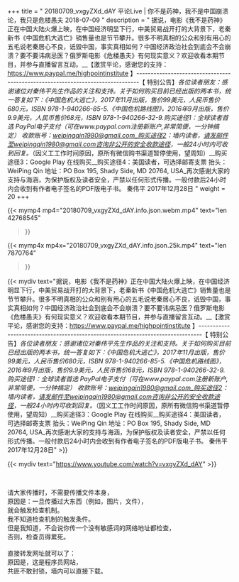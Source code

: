 +++
title = " 20180709_vxgyZXd_dAY 平论Live | 你不是药神，我不是中国崩溃论，我只是危楼愚夫 2018-07-09 "
description = " 据说，电影《我不是药神》正在中国大陆火爆上映，在中国经济明显下行，中美贸易战开打的大背景下，老秦新书《中国危机大逃亡》销售量也是节节攀升。很多不明真相的公众和别有用心的五毛说老秦居心不良，诋毁中国，事实真相如何？中国经济政治社会到底会不会崩溃？要不要讳病忌医？俄罗斯电影《危楼愚夫》有何现实意义？欢迎收看本期节目，并参与直播留言互动。__【激赏平论，感谢您的支持：https://www.paypal.me/highpointinstitute 】_-------------------------------------------------------------------------------_【 特别公告】_各位读者朋友：_感谢诸位对秦伟平先生作品的关注和支持。_关于如何购买目前已经出版的两本书，统一答复如下：_《中国危机大逃亡》，2017年11月出版，售价99美元，人民币售价680元，ISBN 978-1-940266-85-5._《中国危机路线图》，2016年9月出版，售价9.9美元，人民币售价68元，ISBN 978-1-940266-32-9._购买途径1：全球读者首选 PayPal电子支付_（可在www.paypal.com注册新账户,非常简便，一分钟搞定）     收款账号：weipingqin1980@gmail.com_购买途径2：墙内读者，请发邮件至weipingqin1980@gmail.com咨询非公开的安全收款途径，一般24小时内可收到回复。_（因义工工作时间原因，原所有微信购书渠道暂停使用，望周知）__购买途径3：Google Play 在线购买__购买途径4：美国读者，可选择邮寄支票     抬头：WeiPing Qin     地址：PO Box 195, Shady Side, MD 20764, USA_再次感谢大家的支持与海涵，为保护版权及读者安全，严禁以任何形式传播。一般付款后24小时内会收到有作者电子签名的PDF版电子书。     秦伟平     2017年12月28日 "
weight = 20
+++

{{< mymp4 mp4="20180709_vxgyZXd_dAY.info.json.webm.mp4" 
text="len 42768545"
>}}

{{< mymp4x  mp4x="20180709_vxgyZXd_dAY.info.json.25k.mp4"
text="len 7870764"
>}}


{{< mydiv text="据说，电影《我不是药神》正在中国大陆火爆上映，在中国经济明显下行，中美贸易战开打的大背景下，老秦新书《中国危机大逃亡》销售量也是节节攀升。很多不明真相的公众和别有用心的五毛说老秦居心不良，诋毁中国，事实真相如何？中国经济政治社会到底会不会崩溃？要不要讳病忌医？俄罗斯电影《危楼愚夫》有何现实意义？欢迎收看本期节目，并参与直播留言互动。__【激赏平论，感谢您的支持：https://www.paypal.me/highpointinstitute 】_-------------------------------------------------------------------------------_【 特别公告】_各位读者朋友：_感谢诸位对秦伟平先生作品的关注和支持。_关于如何购买目前已经出版的两本书，统一答复如下：_《中国危机大逃亡》，2017年11月出版，售价99美元，人民币售价680元，ISBN 978-1-940266-85-5._《中国危机路线图》，2016年9月出版，售价9.9美元，人民币售价68元，ISBN 978-1-940266-32-9._购买途径1：全球读者首选 PayPal电子支付_（可在www.paypal.com注册新账户,非常简便，一分钟搞定）     收款账号：weipingqin1980@gmail.com_购买途径2：墙内读者，请发邮件至weipingqin1980@gmail.com咨询非公开的安全收款途径，一般24小时内可收到回复。_（因义工工作时间原因，原所有微信购书渠道暂停使用，望周知）__购买途径3：Google Play 在线购买__购买途径4：美国读者，可选择邮寄支票     抬头：WeiPing Qin     地址：PO Box 195, Shady Side, MD 20764, USA_再次感谢大家的支持与海涵，为保护版权及读者安全，严禁以任何形式传播。一般付款后24小时内会收到有作者电子签名的PDF版电子书。     秦伟平     2017年12月28日" >}}
<br>

{{< mydiv text="https://www.youtube.com/watch?v=vxgyZXd_dAY" >}}


<br>

请大家传播时，不需要传播文件本身，<br>
原因是：一旦传播过大东西（例如，图片，文件），<br>
就会触发检查机制。<br>
我不知道检查机制的触发条件。<br>
但是我知道，不会说你传一个没有敏感词的网络地址都检查，<br>
否则，检查员得累死。<br><br>
直接转发网址就可以了：<br>
原因是，这是程序员网站，<br>
共匪不敢封锁，墙内可以直接下载。


